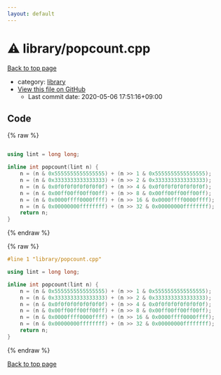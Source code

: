 ```yaml
---
layout: default
---
```


<!-- mathjax config similar to math.stackexchange -->
<script type="text/javascript" async
  src="https://cdnjs.cloudflare.com/ajax/libs/mathjax/2.7.5/MathJax.js?config=TeX-MML-AM_CHTML">
</script>
<script type="text/x-mathjax-config">
  MathJax.Hub.Config({
    TeX: { equationNumbers: { autoNumber: "AMS" }},
    tex2jax: {
      inlineMath: [ ['$','$'] ],
      processEscapes: true
    },
    "HTML-CSS": { matchFontHeight: false },
    displayAlign: "left",
    displayIndent: "2em"
  });
</script>

<script type="text/javascript" src="https://cdnjs.cloudflare.com/ajax/libs/jquery/3.4.1/jquery.min.js"></script>
<script src="https://cdn.jsdelivr.net/npm/jquery-balloon-js@1.1.2/jquery.balloon.min.js" integrity="sha256-ZEYs9VrgAeNuPvs15E39OsyOJaIkXEEt10fzxJ20+2I=" crossorigin="anonymous"></script>
<script type="text/javascript" src="../../assets/js/copy-button.js"></script>
<link rel="stylesheet" href="../../assets/css/copy-button.css" />


# :warning: library/popcount.cpp

<a href="../../index.html">Back to top page</a>

* category: <a href="../../index.html#d521f765a49c72507257a2620612ee96">library</a>
* <a href="{{ site.github.repository_url }}/blob/master/library/popcount.cpp">View this file on GitHub</a>
    - Last commit date: 2020-05-06 17:51:16+09:00




## Code

<a id="unbundled"></a>
{% raw %}
```cpp

using lint = long long;

inline int popcount(lint n) {
	n = (n & 0x5555555555555555) + (n >> 1 & 0x5555555555555555);
	n = (n & 0x3333333333333333) + (n >> 2 & 0x3333333333333333);
	n = (n & 0x0f0f0f0f0f0f0f0f) + (n >> 4 & 0x0f0f0f0f0f0f0f0f);
	n = (n & 0x00ff00ff00ff00ff) + (n >> 8 & 0x00ff00ff00ff00ff);
	n = (n & 0x0000ffff0000ffff) + (n >> 16 & 0x0000ffff0000ffff);
	n = (n & 0x00000000ffffffff) + (n >> 32 & 0x00000000ffffffff);
	return n;
}
```
{% endraw %}

<a id="bundled"></a>
{% raw %}
```cpp
#line 1 "library/popcount.cpp"

using lint = long long;

inline int popcount(lint n) {
	n = (n & 0x5555555555555555) + (n >> 1 & 0x5555555555555555);
	n = (n & 0x3333333333333333) + (n >> 2 & 0x3333333333333333);
	n = (n & 0x0f0f0f0f0f0f0f0f) + (n >> 4 & 0x0f0f0f0f0f0f0f0f);
	n = (n & 0x00ff00ff00ff00ff) + (n >> 8 & 0x00ff00ff00ff00ff);
	n = (n & 0x0000ffff0000ffff) + (n >> 16 & 0x0000ffff0000ffff);
	n = (n & 0x00000000ffffffff) + (n >> 32 & 0x00000000ffffffff);
	return n;
}

```
{% endraw %}

<a href="../../index.html">Back to top page</a>

